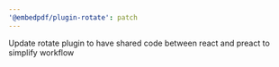 ```yaml
---
'@embedpdf/plugin-rotate': patch
---
```


Update rotate plugin to have shared code between react and preact to simplify workflow
